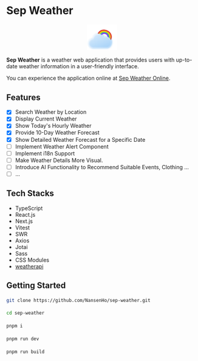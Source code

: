 # Sep Weather

<div align="center">
  <img width="80" src="./public/images/sep-weather-logo.png" alt="Sep Weather Logo">
</div>

**Sep Weather** is a weather web application that provides users with up-to-date weather information in a user-friendly interface.

You can experience the application online at [Sep Weather Online](https://sep-weather.netlify.app/).

## Features

- [x] Search Weather by Location
- [x] Display Current Weather
- [x] Show Today's Hourly Weather
- [x] Provide 10-Day Weather Forecast
- [x] Show Detailed Weather Forecast for a Specific Date
- [ ] Implement Weather Alert Component
- [ ] Implement i18n Support
- [ ] Make Weather Details More Visual.
- [ ] Introduce AI Functionality to Recommend Suitable Events, Clothing ...
- [ ] ...

## Tech Stacks

- TypeScript
- React.js
- Next.js
- Vitest
- SWR
- Axios
- Jotai
- Sass
- CSS Modules
- [weatherapi](https://www.weatherapi.com/)

## Getting Started

```bash
git clone https://github.com/NansenHo/sep-weather.git

cd sep-weather

pnpm i

pnpm run dev

pnpm run build
```
